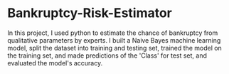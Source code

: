 # Bankruptcy-Risk-Estimator
In this project, I used python to estimate the chance of bankruptcy from qualitative parameters by experts. I built a Naive Bayes machine learning model, split the dataset into training and testing set, trained the model on the training set, and made predictions of the 'Class' for test set, and evaluated the model's accuracy. 
